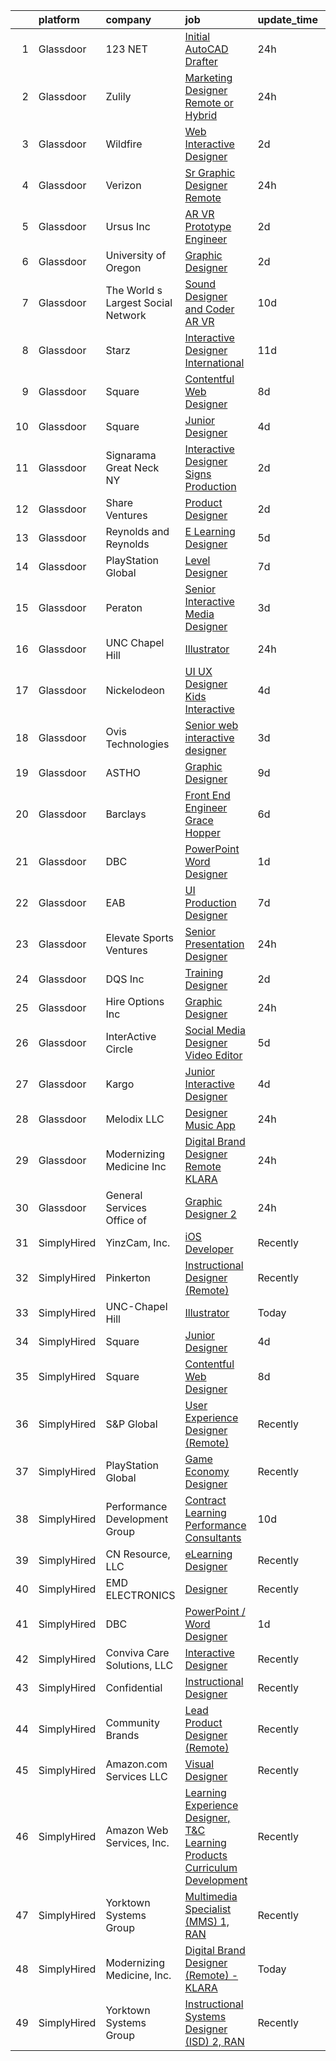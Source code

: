 

|    | platform    | company                            | job                                                                                                                                                                                                                                                                                                                                                                                                                                                                                                                                                                                                                                                                                                                                                                                                                                                                                                                                                                                                                                                                                                                                                                                                                                                                                                                                                                                               | update_time   | location           |
|---:|:------------|:-----------------------------------|:--------------------------------------------------------------------------------------------------------------------------------------------------------------------------------------------------------------------------------------------------------------------------------------------------------------------------------------------------------------------------------------------------------------------------------------------------------------------------------------------------------------------------------------------------------------------------------------------------------------------------------------------------------------------------------------------------------------------------------------------------------------------------------------------------------------------------------------------------------------------------------------------------------------------------------------------------------------------------------------------------------------------------------------------------------------------------------------------------------------------------------------------------------------------------------------------------------------------------------------------------------------------------------------------------------------------------------------------------------------------------------------------------|:--------------|:-------------------|
|  1 | Glassdoor   | 123 NET                            | [Initial AutoCAD Drafter](https://www.glassdoor.com/partner/jobListing.htm?pos=109&ao=1136043&s=58&guid=0000018271e866e8a5df5ea3dd66f758&src=GD_JOB_AD&t=SR&vt=w&cs=1_32a4f7a7&cb=1659768432806&jobListingId=1008056460605&jrtk=3-0-1g9ougpob298b001-1g9ougpq9h4ej800-d332a0c83b5cc8ce-)                                                                                                                                                                                                                                                                                                                                                                                                                                                                                                                                                                                                                                                                                                                                                                                                                                                                                                                                                                                                                                                                                                          | 24h           | Byron Center, MI   |
|  2 | Glassdoor   | Zulily                             | [Marketing Designer  Remote or Hybrid ](https://www.glassdoor.com/partner/jobListing.htm?pos=127&ao=1136043&s=58&guid=0000018271e866e8a5df5ea3dd66f758&src=GD_JOB_AD&t=SR&vt=w&cs=1_4e89f63c&cb=1659768432810&jobListingId=1008055895861&jrtk=3-0-1g9ougpob298b001-1g9ougpq9h4ej800-38fc01f4ee17175c-)                                                                                                                                                                                                                                                                                                                                                                                                                                                                                                                                                                                                                                                                                                                                                                                                                                                                                                                                                                                                                                                                                            | 24h           | Seattle, WA        |
|  3 | Glassdoor   | Wildfire                           | [Web Interactive Designer](https://www.glassdoor.com/partner/jobListing.htm?pos=103&ao=1110586&s=58&guid=0000018271e866e8a5df5ea3dd66f758&src=GD_JOB_AD&t=SR&vt=w&ea=1&cs=1_1ba5123b&cb=1659768432805&jobListingId=1008050013287&cpc=82B3195DA92CAF92&jrtk=3-0-1g9ougpob298b001-1g9ougpq9h4ej800-935b611a2f7160de--6NYlbfkN0Cp_WSJKd_Pz82imZmURPbhd3kYBsiZi4lpMLOH6vOlLAKJpnSowWtvuNdwOeuK7U-C2EhEJd59ffiyGAb_Lz1fuUGgRxidEe_uQSAfxLqV_8k7rZF42kbpzTmG1MOyYXoE1l9fBoAFunhc5pXJybDZT6K0f2uZpjqG1miNvm3ByT0qNsHAUCaNpBq8FO1JLUWmphaebqNgcPt5aPgV8ZHluJscb1RP3KTDr2XtitAh0x9D0xhIgvd5dOp20DUI-jdxTvCHy0eVZA4R_99S9OU7QSeXTsJhuc07Nxyw0vj079s7V2RcYKgQcvaJ2GFpbOuXRJ1_JFrJKPFGj0mp17ru8ec1TOvLEwT_98-6_4rL2U4ZM1hNgWxn-S03inp4V9qrkLHUXd1M1szrd_gzoTVvZldgenAjCFE6B15J9G5rKTt3-jSalt1pGnrS_VFDcBIR7UTrVut6Gl9nCcOxanacl5hd-c_CXNxRLJ-9AZwJA09xAmMTiNkUVzxX_-qyVcU%3D)                                                                                                                                                                                                                                                                                                                                                                                                                                                                                                                                 | 2d            | Remote             |
|  4 | Glassdoor   | Verizon                            | [Sr  Graphic Designer  Remote ](https://www.glassdoor.com/partner/jobListing.htm?pos=114&ao=1136043&s=58&guid=0000018271e866e8a5df5ea3dd66f758&src=GD_JOB_AD&t=SR&vt=w&ea=1&cs=1_18bd31ed&cb=1659768432807&jobListingId=1008055665139&jrtk=3-0-1g9ougpob298b001-1g9ougpq9h4ej800-1c9a79c6c050e4e8-)                                                                                                                                                                                                                                                                                                                                                                                                                                                                                                                                                                                                                                                                                                                                                                                                                                                                                                                                                                                                                                                                                               | 24h           | Birmingham, AL     |
|  5 | Glassdoor   | Ursus  Inc                         | [AR VR Prototype Engineer](https://www.glassdoor.com/partner/jobListing.htm?pos=107&ao=1110586&s=58&guid=0000018271e866e8a5df5ea3dd66f758&src=GD_JOB_AD&t=SR&vt=w&ea=1&cs=1_ec0f0c5e&cb=1659768432806&jobListingId=1008050504524&cpc=32EE424DE2B657EB&jrtk=3-0-1g9ougpob298b001-1g9ougpq9h4ej800-676b17f24b5cec8e--6NYlbfkN0CT8vBT9H5mqECx2dfLV_FONLPDKpIRssxVwtj05Tmm4rA5I0VNOPdM1oYsK66ov5oeU1vn-T2BI8ztXGS97o12IFvk4488l3DTvol4EnNmos7vPDsIF4M1XmYlU4dn1Nsnus1ZaIBo6ETGQa2zZqKAHTHfC4ASFGZ6UE8aWyeWDYi9rIQsDJkXDhBQ-EROLr0fb8Urot8Am6Pv3mP8JgpyUvE3FPwrS_yS70cetbrOOtJ_SPeHiBBZAC_GZSOloUIMePftOWvROVJQXz0-77NLsiIUkuVazbWfKq_WSzvmb71JMa4BAmU7-cnh56FvbtV4UIhOasHTjqG9dSax_sx0Bw_Vocd7v_JZmwl6WsWMCBeDFc0FyN4i7Ze4f4LQ_f81JEWkW-28kac72DlvIvmoBu4byGGJlbrszBeaNj-YXpn3Zyv9RJ6ngkqOgcA4-eBt7lGvuPd8ry2k2Hywts2vf4KxOh9BqC0UbP6FHcRQeKXxMSzOCZ-ZhYuVQDliKPSSYk01eT-V8CA6hKQzuDvmVvlsqj1q7s4TJSrBQLuQxQVLE8A7cc50zQETjsI9x34vtNYbRZQW72Pp_fCGBSvTsO4whCjL3au7a9q6z5W1jwRPgDsJOmy76fze-Rjn8vY5M4o-bvoSqqWZPim61r80hFVS1ZQHOa7kQl4mDxypTFlmEfzWOlJhU2yzo2nqi82kaE3EPA1uv-vJEKFhqbyPAOBc4qNVOeApQuY19JlPimFo-zIHa7HAKen8_bBVPnWpGD5Vhp2I5Dxf9LNbqfY5FG0DGjuMy1SXchMjIRpDP9c_MycSbUmFE3TbxfxjOu-0b-SFEYBLZC0gHqkYIedbNqhZJ9_jOnvtOZfk2kUo4QCDwLBfmV2hh8zkWx409QvEt0gS74VmmqCL1O5XBbzfl96d20fDr9M8eL1dBp3tEuqfeSrod3qmsX16wrUpaxoO0_HLixsLcLYZFieyT6Zv4ZKs-V6d6DF3xJd00cHClWVw7aeLUEsGGds3A2o_ZDM%3D) | 2d            | Burlingame, CA     |
|  6 | Glassdoor   | University of Oregon               | [Graphic Designer](https://www.glassdoor.com/partner/jobListing.htm?pos=122&ao=1136043&s=58&guid=0000018271e866e8a5df5ea3dd66f758&src=GD_JOB_AD&t=SR&vt=w&cs=1_3d211088&cb=1659768432809&jobListingId=1008051855572&jrtk=3-0-1g9ougpob298b001-1g9ougpq9h4ej800-54f56c4b806fe0f6-)                                                                                                                                                                                                                                                                                                                                                                                                                                                                                                                                                                                                                                                                                                                                                                                                                                                                                                                                                                                                                                                                                                                 | 2d            | Eugene, OR         |
|  7 | Glassdoor   | The World s Largest Social Network | [Sound Designer and Coder  AR VR ](https://www.glassdoor.com/partner/jobListing.htm?pos=106&ao=1110586&s=58&guid=0000018271e866e8a5df5ea3dd66f758&src=GD_JOB_AD&t=SR&vt=w&ea=1&cs=1_8d18b3c4&cb=1659768432806&jobListingId=1008031528051&cpc=149B3D5996025BBA&jrtk=3-0-1g9ougpob298b001-1g9ougpq9h4ej800-d1ed5504a8a65788--6NYlbfkN0DSgjPPcnEdvoK3uuxfISLALE6pB1FR7YSHOr_tSg5_QGIhoz_2VqUepdcKLBLI_zTUk6gDwaoQ9vkRar14Io1kKPbXefvdlkqbmdhJjjOpMuV23xDsFSOubHWW3nkVkpuXNylbmaW36egpUC2PG6x2MjnebJXPwoENwa0jyus1-mMaCYYJOL_GLmrASgxCqPhoTGSZsQRnG_9zn0oPcDv51uJ4wSmplg1v0-_Nv0iJgX81ivpDCKB5v7M9IQoNF0WG-A1b6LEDxWCn95XOtT0HHpn7AiGldKrEpklPpN4jqHI5Kww1Wyk41swdyZkPe1DORlxnsqhaNhMlQdM7E8gL6sHZF8ALBqpnBLUsGwrdxJnIvRXb-7UlZS5AdKO8rlzgr0QSZeAk4c-SwG5XVbbX2M1G8KnjJ33TaIKdmolAcE4Z9XEi636FJYUpirN2LVYzNB56o3JATSN2AF3wqQh-i-FDIAc07ygGam1k0EiYLoU_BhDRZSeIUiSjz4k4w7o-rjSDslMe2Xg-j42YkqWqvTg4yfw1DA0VCRlpXZcquDr54HSiiOz6EKuoVb5CMZ0xRlwq_K5SkX7UDi387X-Y)                                                                                                                                                                                                                                                                                                                                                                                                                                       | 10d           | Philadelphia, PA   |
|  8 | Glassdoor   | Starz                              | [Interactive Designer  International](https://www.glassdoor.com/partner/jobListing.htm?pos=118&ao=1136043&s=58&guid=0000018271e866e8a5df5ea3dd66f758&src=GD_JOB_AD&t=SR&vt=w&cs=1_07dcb7f4&cb=1659768432809&jobListingId=1008029166488&jrtk=3-0-1g9ougpob298b001-1g9ougpq9h4ej800-d31624835f57bf98-)                                                                                                                                                                                                                                                                                                                                                                                                                                                                                                                                                                                                                                                                                                                                                                                                                                                                                                                                                                                                                                                                                              | 11d           | Santa Monica, CA   |
|  9 | Glassdoor   | Square                             | [Contentful Web Designer](https://www.glassdoor.com/partner/jobListing.htm?pos=123&ao=1136043&s=58&guid=0000018271e866e8a5df5ea3dd66f758&src=GD_JOB_AD&t=SR&vt=w&ea=1&cs=1_d556956d&cb=1659768432809&jobListingId=1008035926881&jrtk=3-0-1g9ougpob298b001-1g9ougpq9h4ej800-2b8a255ea42caee7-)                                                                                                                                                                                                                                                                                                                                                                                                                                                                                                                                                                                                                                                                                                                                                                                                                                                                                                                                                                                                                                                                                                     | 8d            | Remote             |
| 10 | Glassdoor   | Square                             | [Junior Designer](https://www.glassdoor.com/partner/jobListing.htm?pos=108&ao=1136043&s=58&guid=0000018271e866e8a5df5ea3dd66f758&src=GD_JOB_AD&t=SR&vt=w&ea=1&cs=1_155c127a&cb=1659768432806&jobListingId=1008044709869&jrtk=3-0-1g9ougpob298b001-1g9ougpq9h4ej800-17650a355c34feb1-)                                                                                                                                                                                                                                                                                                                                                                                                                                                                                                                                                                                                                                                                                                                                                                                                                                                                                                                                                                                                                                                                                                             | 4d            | Remote             |
| 11 | Glassdoor   | Signarama Great Neck  NY           | [Interactive Designer   Signs Production](https://www.glassdoor.com/partner/jobListing.htm?pos=124&ao=1136043&s=58&guid=0000018271e866e8a5df5ea3dd66f758&src=GD_JOB_AD&t=SR&vt=w&ea=1&cs=1_b39fedb3&cb=1659768432810&jobListingId=1008051613189&jrtk=3-0-1g9ougpob298b001-1g9ougpq9h4ej800-a205f44f2321df2c-)                                                                                                                                                                                                                                                                                                                                                                                                                                                                                                                                                                                                                                                                                                                                                                                                                                                                                                                                                                                                                                                                                     | 2d            | Great Neck, NY     |
| 12 | Glassdoor   | Share Ventures                     | [Product Designer](https://www.glassdoor.com/partner/jobListing.htm?pos=130&ao=1136043&s=58&guid=0000018271e866e8a5df5ea3dd66f758&src=GD_JOB_AD&t=SR&vt=w&ea=1&cs=1_e34c9295&cb=1659768432810&jobListingId=1008051259009&jrtk=3-0-1g9ougpob298b001-1g9ougpq9h4ej800-53b08fe2fb7d93b6-)                                                                                                                                                                                                                                                                                                                                                                                                                                                                                                                                                                                                                                                                                                                                                                                                                                                                                                                                                                                                                                                                                                            | 2d            | Remote             |
| 13 | Glassdoor   | Reynolds and Reynolds              | [E Learning Designer](https://www.glassdoor.com/partner/jobListing.htm?pos=120&ao=1136043&s=58&guid=0000018271e866e8a5df5ea3dd66f758&src=GD_JOB_AD&t=SR&vt=w&cs=1_95082e37&cb=1659768432809&jobListingId=1008040184733&jrtk=3-0-1g9ougpob298b001-1g9ougpq9h4ej800-b406dbd4047ae60f-)                                                                                                                                                                                                                                                                                                                                                                                                                                                                                                                                                                                                                                                                                                                                                                                                                                                                                                                                                                                                                                                                                                              | 5d            | Houston, TX        |
| 14 | Glassdoor   | PlayStation Global                 | [Level Designer](https://www.glassdoor.com/partner/jobListing.htm?pos=119&ao=1136043&s=58&guid=0000018271e866e8a5df5ea3dd66f758&src=GD_JOB_AD&t=SR&vt=w&ea=1&cs=1_5c1076c7&cb=1659768432809&jobListingId=1008038560486&jrtk=3-0-1g9ougpob298b001-1g9ougpq9h4ej800-cb3e3b547ed0c204-)                                                                                                                                                                                                                                                                                                                                                                                                                                                                                                                                                                                                                                                                                                                                                                                                                                                                                                                                                                                                                                                                                                              | 7d            | San Mateo, CA      |
| 15 | Glassdoor   | Peraton                            | [Senior Interactive Media Designer](https://www.glassdoor.com/partner/jobListing.htm?pos=113&ao=1136043&s=58&guid=0000018271e866e8a5df5ea3dd66f758&src=GD_JOB_AD&t=SR&vt=w&cs=1_cc0a2897&cb=1659768432806&jobListingId=1008046965697&jrtk=3-0-1g9ougpob298b001-1g9ougpq9h4ej800-c69935a56111f50b-)                                                                                                                                                                                                                                                                                                                                                                                                                                                                                                                                                                                                                                                                                                                                                                                                                                                                                                                                                                                                                                                                                                | 3d            | McLean, VA         |
| 16 | Glassdoor   | UNC Chapel Hill                    | [Illustrator](https://www.glassdoor.com/partner/jobListing.htm?pos=116&ao=1136043&s=58&guid=0000018271e866e8a5df5ea3dd66f758&src=GD_JOB_AD&t=SR&vt=w&cs=1_159c5b4a&cb=1659768432807&jobListingId=1008055873821&jrtk=3-0-1g9ougpob298b001-1g9ougpq9h4ej800-60544b080df2262c-)                                                                                                                                                                                                                                                                                                                                                                                                                                                                                                                                                                                                                                                                                                                                                                                                                                                                                                                                                                                                                                                                                                                      | 24h           | Chapel Hill, NC    |
| 17 | Glassdoor   | Nickelodeon                        | [UI UX Designer  Kids Interactive](https://www.glassdoor.com/partner/jobListing.htm?pos=117&ao=1136043&s=58&guid=0000018271e866e8a5df5ea3dd66f758&src=GD_JOB_AD&t=SR&vt=w&ea=1&cs=1_28e7ee11&cb=1659768432807&jobListingId=1008044530252&jrtk=3-0-1g9ougpob298b001-1g9ougpq9h4ej800-2b9a988d8b112d98-)                                                                                                                                                                                                                                                                                                                                                                                                                                                                                                                                                                                                                                                                                                                                                                                                                                                                                                                                                                                                                                                                                            | 4d            | New York, NY       |
| 18 | Glassdoor   | Ovis Technologies                  | [Senior web interactive designer](https://www.glassdoor.com/partner/jobListing.htm?pos=101&ao=1110586&s=58&guid=0000018271e866e8a5df5ea3dd66f758&src=GD_JOB_AD&t=SR&vt=w&ea=1&cs=1_fe352bd0&cb=1659768432805&jobListingId=1008047821150&cpc=149B3D5996025BBA&jrtk=3-0-1g9ougpob298b001-1g9ougpq9h4ej800-064934ca5a722668--6NYlbfkN0BAWPzMJeQsgw_Gn9QI1w0m94ENyfl2lnTKoWanLfvJ_CgcRP7isqiwrxH8b_UrLJzGt-iADoBBcw9BAby3eawkwVldU-wIHxKjxn4uHxRSR6l1y0uJtZLQ81gribIcf6aTKcI0UWuyNAuT0YImCpwur-Csr3DJ3RHNzDWwiBFPKa8B07hELOGTAqevJfWCm1Q78Q6Vp6Y9qAfPO5y5YxIib-NTItJ1GEmJZDDpyHfswxRc9upBlWDetd9lRhXe0iX8TYJ_7ykrgbqyEe6aS5VLGrtc3FlkESp_LTdzlQL0N4FiFOxaaCsXsDSd1PBE2jqCxq6HJCGvfjVCp8mGAx0pD8lVJ7iPFUoUquH63MAmyiWQOTmAEl8T5-y5BRJc532IwCkIQsUBceLhHTr8vYpLZ67BZVqe7a7whmRIUymhUbgrQlvq_vk-8oqFDBDx30HqlX95zJ-3JXDxLMdQ18DoebqR2d_5nYCAk5jTkIM0DwXCkLjJvqRPxhtvSvO5U2s%3D)                                                                                                                                                                                                                                                                                                                                                                                                                                                                                                                          | 3d            | Remote             |
| 19 | Glassdoor   | ASTHO                              | [Graphic Designer](https://www.glassdoor.com/partner/jobListing.htm?pos=128&ao=1136043&s=58&guid=0000018271e866e8a5df5ea3dd66f758&src=GD_JOB_AD&t=SR&vt=w&cs=1_64569bad&cb=1659768432810&jobListingId=1008034403132&jrtk=3-0-1g9ougpob298b001-1g9ougpq9h4ej800-1edd691616857b56-)                                                                                                                                                                                                                                                                                                                                                                                                                                                                                                                                                                                                                                                                                                                                                                                                                                                                                                                                                                                                                                                                                                                 | 9d            | Remote             |
| 20 | Glassdoor   | Barclays                           | [Front End Engineer  Grace Hopper ](https://www.glassdoor.com/partner/jobListing.htm?pos=129&ao=1136043&s=58&guid=0000018271e866e8a5df5ea3dd66f758&src=GD_JOB_AD&t=SR&vt=w&cs=1_c4615df2&cb=1659768432810&jobListingId=1008039271018&jrtk=3-0-1g9ougpob298b001-1g9ougpq9h4ej800-3a544b48f712d5c4-)                                                                                                                                                                                                                                                                                                                                                                                                                                                                                                                                                                                                                                                                                                                                                                                                                                                                                                                                                                                                                                                                                                | 6d            | Whippany, NJ       |
| 21 | Glassdoor   | DBC                                | [PowerPoint   Word Designer](https://www.glassdoor.com/partner/jobListing.htm?pos=111&ao=1136043&s=58&guid=0000018271e866e8a5df5ea3dd66f758&src=GD_JOB_AD&t=SR&vt=w&ea=1&cs=1_418e4e9e&cb=1659768432806&jobListingId=1008054365568&jrtk=3-0-1g9ougpob298b001-1g9ougpq9h4ej800-8a158ead80c9e526-)                                                                                                                                                                                                                                                                                                                                                                                                                                                                                                                                                                                                                                                                                                                                                                                                                                                                                                                                                                                                                                                                                                  | 1d            | Remote             |
| 22 | Glassdoor   | EAB                                | [UI Production Designer](https://www.glassdoor.com/partner/jobListing.htm?pos=125&ao=1136043&s=58&guid=0000018271e866e8a5df5ea3dd66f758&src=GD_JOB_AD&t=SR&vt=w&cs=1_42a29f7d&cb=1659768432810&jobListingId=1008038010482&jrtk=3-0-1g9ougpob298b001-1g9ougpq9h4ej800-cbab003db44b184f-)                                                                                                                                                                                                                                                                                                                                                                                                                                                                                                                                                                                                                                                                                                                                                                                                                                                                                                                                                                                                                                                                                                           | 7d            | Remote             |
| 23 | Glassdoor   | Elevate Sports Ventures            | [Senior Presentation Designer](https://www.glassdoor.com/partner/jobListing.htm?pos=126&ao=1136043&s=58&guid=0000018271e866e8a5df5ea3dd66f758&src=GD_JOB_AD&t=SR&vt=w&cs=1_8e0065a0&cb=1659768432810&jobListingId=1008056141867&jrtk=3-0-1g9ougpob298b001-1g9ougpq9h4ej800-669093e057909716-)                                                                                                                                                                                                                                                                                                                                                                                                                                                                                                                                                                                                                                                                                                                                                                                                                                                                                                                                                                                                                                                                                                     | 24h           | Charlotte, NC      |
| 24 | Glassdoor   | DQS Inc                            | [Training Designer](https://www.glassdoor.com/partner/jobListing.htm?pos=104&ao=1110586&s=58&guid=0000018271e866e8a5df5ea3dd66f758&src=GD_JOB_AD&t=SR&vt=w&ea=1&cs=1_9818b32a&cb=1659768432805&jobListingId=1008050593711&cpc=C19BE7EA145E205E&jrtk=3-0-1g9ougpob298b001-1g9ougpq9h4ej800-6cf0d08c175d6f64--6NYlbfkN0D0ZqxdZg2TwcIemQ4yr89eGinLCR7bn2QHXosobzuZIHsiSwugb_1pwr5TXV4IxSl6hyZzHQjoJ4xD1w-EIRSUWcR9lh5PH58TWnfassVUDbCsWtG-DTQD0SCforAnwtLoxLTHZoQugLCEXJ4ffy1-Mc-jecpOE2NkyF_JgYX8N9XMD6lzvanBIQtkbwZ6-Lo4u9fAY1OAZr168WiUQfUNk79VSIBgpPKP0_HXMZxbbkPKwy9zXIVoifIPji3zLVuZizN0Rb3yKfp0V02xUCzVMsdfYLTW4gcBNCoLlRs7-t-vWKQMXdJnbrwFlCHnZ_5fRZiiEmmrhmUXTf9KNS7VJDKsmX0RUKrdiouX_IguPOLS__GD8H4SdmQFF2EFZHBkj8knIN-P5DslHe-7GkxbDQaOgkg0r6cAvk59b7UMIhW5WkNAVy2RFNbnUGQmetMoLR1J43F7tnWcwFZFt5ZqvOUlP8YECHPhOuSz2KMZdJQYYjr6m0bfENWRk3Ko0Zw%3D)                                                                                                                                                                                                                                                                                                                                                                                                                                                                                                                                        | 2d            | Remote             |
| 25 | Glassdoor   | Hire Options Inc                   | [Graphic Designer](https://www.glassdoor.com/partner/jobListing.htm?pos=105&ao=1110586&s=58&guid=0000018271e866e8a5df5ea3dd66f758&src=GD_JOB_AD&t=SR&vt=w&ea=1&cs=1_8f3fada6&cb=1659768432806&jobListingId=1008056222271&cpc=F17331D9BECC482A&jrtk=3-0-1g9ougpob298b001-1g9ougpq9h4ej800-d920582205bcf924--6NYlbfkN0BSkpV6W62uWtr8U5Znk72fCo7t6YUAZzvHLayV4F_jQCMmq-jdC2u6h-Ch-IFvyWPwadv7XQn0jeVVzb5RGRtcQhcK-VGw0f_A8nzJowTfyEsY_fhAybLJPZuFlnUFyZJ9xxgrWIKWjhDxc-_UN0vRVhmtYXOpP4B05lmhoTgpF2tdTgaFVobFCkBIrGeaknJfNKWQfGFKNgfllUvZManLwDskrBUVX0eWC1-2Shg3dSRxnUX2e1xlB8fczT-uT82-6nxV5deod2N2hX3LiHg81Xg2LjxPQT-lAXz8oMlHdlAgl_wuooAtgl9giDLR0yJXUQPFchDT5Kd6bJ2jdWJE0CH5hRp7npHvJbXtXOX324iIfQlPbZLKIrWx_7rhf4ihfwH4j8Pg9VPgQlAYL6hhTEo3TuchCDc0iQHdKQ4lgiawrO6Ob2C_UbLFACRQadQZS_FgJQWgihI_EM209Ok1Cigjc7cH0FplsO8sH4gKS3l_NdLFJW5AzazfXGkWv3dKJzUYhoE9XezPC7V1dFAc)                                                                                                                                                                                                                                                                                                                                                                                                                                                                                                                       | 24h           | Remote             |
| 26 | Glassdoor   | InterActive Circle                 | [Social Media Designer Video Editor](https://www.glassdoor.com/partner/jobListing.htm?pos=115&ao=1136043&s=58&guid=0000018271e866e8a5df5ea3dd66f758&src=GD_JOB_AD&t=SR&vt=w&cs=1_2de8bd96&cb=1659768432807&jobListingId=1008042383059&jrtk=3-0-1g9ougpob298b001-1g9ougpq9h4ej800-c2f55869bf79a5cb-)                                                                                                                                                                                                                                                                                                                                                                                                                                                                                                                                                                                                                                                                                                                                                                                                                                                                                                                                                                                                                                                                                               | 5d            | Minneapolis, MN    |
| 27 | Glassdoor   | Kargo                              | [Junior Interactive Designer](https://www.glassdoor.com/partner/jobListing.htm?pos=112&ao=1136043&s=58&guid=0000018271e866e8a5df5ea3dd66f758&src=GD_JOB_AD&t=SR&vt=w&ea=1&cs=1_a5508d16&cb=1659768432806&jobListingId=1008046090972&jrtk=3-0-1g9ougpob298b001-1g9ougpq9h4ej800-fda9dddbe063f9f9-)                                                                                                                                                                                                                                                                                                                                                                                                                                                                                                                                                                                                                                                                                                                                                                                                                                                                                                                                                                                                                                                                                                 | 4d            | New York, NY       |
| 28 | Glassdoor   | Melodix LLC                        | [Designer  Music App](https://www.glassdoor.com/partner/jobListing.htm?pos=102&ao=1110586&s=58&guid=0000018271e866e8a5df5ea3dd66f758&src=GD_JOB_AD&t=SR&vt=w&ea=1&cs=1_2ab65c7b&cb=1659768432805&jobListingId=1008055438090&cpc=1D891ED3EFC3904E&jrtk=3-0-1g9ougpob298b001-1g9ougpq9h4ej800-ac0a77637fcb9bf8--6NYlbfkN0CdcVd3SDA1nO7RkKTAACmPV4xEt72Vls8LI2dqcgyOeN2acpaCqCtZFHnk2S48trzC_ObnGTOTe5kRGfu12v_De9jUavP08A2WRAog3aMdsjAI6I_R6O1cDNNKEa09O0E-iwX8N1-oYAU5FhKvOy5-7BJpglUoUiSCUUUOXhjsOD6RkIAJnCdLFpw6ltgLpfhGTHbg9Ew5vSstG1OTQ_kBhBvaRnocP_0oAAZ3XH7FBROSZDGDQZiEs4cOm6U-shJ7dhc_t4xmrzN41RLzbltM5CYxE-T4w-6Z_LtxTCoOzIQdVrJjv7T3JLycq-JyVWvaqaeimilJuIS9G7zo3AnQhF0MzQdKP20mN7EA4fXEzeshOZu9IQvqmGzwpSWKxgsS8d2ShezwYFt3f2smHvEt9Cex8Bw7RkSXRZxR8bHeWQHhIM_McOQUZc31lA7WE5qbryWkzpuUEMY2u1NXQmJYY72D4wxN8bt_JMUMX_yQpzyCgEeBPJQ3Ycg7MToofAw%3D)                                                                                                                                                                                                                                                                                                                                                                                                                                                                                                                                      | 24h           | Remote             |
| 29 | Glassdoor   | Modernizing Medicine  Inc          | [Digital Brand Designer  Remote    KLARA](https://www.glassdoor.com/partner/jobListing.htm?pos=121&ao=1136043&s=58&guid=0000018271e866e8a5df5ea3dd66f758&src=GD_JOB_AD&t=SR&vt=w&ea=1&cs=1_7bd3606a&cb=1659768432809&jobListingId=1008056359369&jrtk=3-0-1g9ougpob298b001-1g9ougpq9h4ej800-a09557fbc5fb0ff8-)                                                                                                                                                                                                                                                                                                                                                                                                                                                                                                                                                                                                                                                                                                                                                                                                                                                                                                                                                                                                                                                                                     | 24h           | Atlanta, GA        |
| 30 | Glassdoor   | General Services  Office of        | [Graphic Designer 2](https://www.glassdoor.com/partner/jobListing.htm?pos=110&ao=1136043&s=58&guid=0000018271e866e8a5df5ea3dd66f758&src=GD_JOB_AD&t=SR&vt=w&cs=1_76883f1d&cb=1659768432806&jobListingId=1008056263527&jrtk=3-0-1g9ougpob298b001-1g9ougpq9h4ej800-4d6e53071ebfc86b-)                                                                                                                                                                                                                                                                                                                                                                                                                                                                                                                                                                                                                                                                                                                                                                                                                                                                                                                                                                                                                                                                                                               | 24h           | Albany, NY         |
| 31 | SimplyHired | YinzCam, Inc.                      | [iOS Developer](https://www.simplyhired.com/job/O7s3dealHuxhU0MGhoaMnfOJziqVEUTHKEJtlDWUSPF8S_dqWf-8-Q?q=interactive+designer)                                                                                                                                                                                                                                                                                                                                                                                                                                                                                                                                                                                                                                                                                                                                                                                                                                                                                                                                                                                                                                                                                                                                                                                                                                                                    | Recently      | Pittsburgh, PA     |
| 32 | SimplyHired | Pinkerton                          | [Instructional Designer (Remote)](https://www.simplyhired.com/job/PlvLyUw16ZDnnGFVY_zZsvgU15SXLN9FAPcn8g27xDnMhvmlcbBjEw?q=interactive+designer)                                                                                                                                                                                                                                                                                                                                                                                                                                                                                                                                                                                                                                                                                                                                                                                                                                                                                                                                                                                                                                                                                                                                                                                                                                                  | Recently      | Remote             |
| 33 | SimplyHired | UNC-Chapel Hill                    | [Illustrator](https://www.simplyhired.com/job/C7mpLTgVzNnqrdqQCHhHvxHOyILOnjz20mG2z2t8ZNrJXvCh05JvHg?q=interactive+designer)                                                                                                                                                                                                                                                                                                                                                                                                                                                                                                                                                                                                                                                                                                                                                                                                                                                                                                                                                                                                                                                                                                                                                                                                                                                                      | Today         | Chapel Hill, NC    |
| 34 | SimplyHired | Square                             | [Junior Designer](https://www.simplyhired.com/job/GRKBoNfThfwdwqfpeG24tUd19geu72g60cEa_AyK0LKGykj3_bqMwA?q=interactive+designer)                                                                                                                                                                                                                                                                                                                                                                                                                                                                                                                                                                                                                                                                                                                                                                                                                                                                                                                                                                                                                                                                                                                                                                                                                                                                  | 4d            | Remote             |
| 35 | SimplyHired | Square                             | [Contentful Web Designer](https://www.simplyhired.com/job/TMduDZwwJYeoG19l65lZZEP78rQjGreDFGyx-T5285bO2RD05m5Q3A?q=interactive+designer)                                                                                                                                                                                                                                                                                                                                                                                                                                                                                                                                                                                                                                                                                                                                                                                                                                                                                                                                                                                                                                                                                                                                                                                                                                                          | 8d            | Remote             |
| 36 | SimplyHired | S&P Global                         | [User Experience Designer (Remote)](https://www.simplyhired.com/job/oU3tJzwSLqmdhoP5YjylgBZnqysO4wlBQZDirRbewfuzHHGszVSZ6w?q=interactive+designer)                                                                                                                                                                                                                                                                                                                                                                                                                                                                                                                                                                                                                                                                                                                                                                                                                                                                                                                                                                                                                                                                                                                                                                                                                                                | Recently      | Remote             |
| 37 | SimplyHired | PlayStation Global                 | [Game Economy Designer](https://www.simplyhired.com/job/JJV6oEdkzN3al-I9VQ5gQHjxilhUNWaQEjU5kUYP19rNRcjTlzTEgw?q=interactive+designer)                                                                                                                                                                                                                                                                                                                                                                                                                                                                                                                                                                                                                                                                                                                                                                                                                                                                                                                                                                                                                                                                                                                                                                                                                                                            | Recently      | San Diego, CA      |
| 38 | SimplyHired | Performance Development Group      | [Contract Learning Performance Consultants](https://www.simplyhired.com/job/cQOe5jN-MumT4ShiZZp5twlle4Bs3k1WCPEr7GH9ADGcoiwnfDk3GA?q=interactive+designer)                                                                                                                                                                                                                                                                                                                                                                                                                                                                                                                                                                                                                                                                                                                                                                                                                                                                                                                                                                                                                                                                                                                                                                                                                                        | 10d           | Remote             |
| 39 | SimplyHired | CN Resource, LLC                   | [eLearning Designer](https://www.simplyhired.com/job/J1c82YHKBFsW2EPJ_n5axCjZRTz2DrdtIuJJnep_Iilij80Bv548dg?q=interactive+designer)                                                                                                                                                                                                                                                                                                                                                                                                                                                                                                                                                                                                                                                                                                                                                                                                                                                                                                                                                                                                                                                                                                                                                                                                                                                               | Recently      | Mesa, AZ           |
| 40 | SimplyHired | EMD ELECTRONICS                    | [Designer](https://www.simplyhired.com/job/BxaraADV6E8wYTzYY2lDglS8pyJ6JNSdPRNs01f7unp4qEzenO17gQ?q=interactive+designer)                                                                                                                                                                                                                                                                                                                                                                                                                                                                                                                                                                                                                                                                                                                                                                                                                                                                                                                                                                                                                                                                                                                                                                                                                                                                         | Recently      | Chandler, AZ       |
| 41 | SimplyHired | DBC                                | [PowerPoint / Word Designer](https://www.simplyhired.com/job/d58xdI3dPlZ6ln2HKJTx6noLQKV88vPHT7P1qKYFJI3H1QjVfGbszw?q=interactive+designer)                                                                                                                                                                                                                                                                                                                                                                                                                                                                                                                                                                                                                                                                                                                                                                                                                                                                                                                                                                                                                                                                                                                                                                                                                                                       | 1d            | Remote             |
| 42 | SimplyHired | Conviva Care Solutions, LLC        | [Interactive Designer](https://www.simplyhired.com/job/L0O3CbGGQ9JYqElsTQkQGqSMTdZeHSWx3pmCu4hYk7RldVJCVyaDzQ?q=interactive+designer)                                                                                                                                                                                                                                                                                                                                                                                                                                                                                                                                                                                                                                                                                                                                                                                                                                                                                                                                                                                                                                                                                                                                                                                                                                                             | Recently      | Remote             |
| 43 | SimplyHired | Confidential                       | [Instructional Designer](https://www.simplyhired.com/job/ki-CsZlLnmZjUc4KdxF1muOMPmTaJrpqTnqB2GQdRRwapJNFxllAbw?q=interactive+designer)                                                                                                                                                                                                                                                                                                                                                                                                                                                                                                                                                                                                                                                                                                                                                                                                                                                                                                                                                                                                                                                                                                                                                                                                                                                           | Recently      | Remote             |
| 44 | SimplyHired | Community Brands                   | [Lead Product Designer (Remote)](https://www.simplyhired.com/job/9eiAZn3dEWJfk-tGmz8jN8A9zgsEC5L7lC4octilkWwbfYEELHQLSQ?q=interactive+designer)                                                                                                                                                                                                                                                                                                                                                                                                                                                                                                                                                                                                                                                                                                                                                                                                                                                                                                                                                                                                                                                                                                                                                                                                                                                   | Recently      | Remote             |
| 45 | SimplyHired | Amazon.com Services LLC            | [Visual Designer](https://www.simplyhired.com/job/07csdT2C5wUC0BjRkvFLfN-A2TKuc9tkdRnFlCKVrN7nw2oJdE55kw?q=interactive+designer)                                                                                                                                                                                                                                                                                                                                                                                                                                                                                                                                                                                                                                                                                                                                                                                                                                                                                                                                                                                                                                                                                                                                                                                                                                                                  | Recently      | Remote             |
| 46 | SimplyHired | Amazon Web Services, Inc.          | [Learning Experience Designer, T&C Learning Products Curriculum Development](https://www.simplyhired.com/job/G1O_Hnj2_Pq4FykPjZxAkcxMiEjB7GxRKO9K2JstwDo_-2UzSgMH2g?q=interactive+designer)                                                                                                                                                                                                                                                                                                                                                                                                                                                                                                                                                                                                                                                                                                                                                                                                                                                                                                                                                                                                                                                                                                                                                                                                       | Recently      | Remote +1 location |
| 47 | SimplyHired | Yorktown Systems Group             | [Multimedia Specialist (MMS) 1, RAN](https://www.simplyhired.com/job/2y0I2S7mTQYlZKnxHrtH7fhzC949V6pRxp3Iba6kaYz3C7eUFIRAYA?q=interactive+designer)                                                                                                                                                                                                                                                                                                                                                                                                                                                                                                                                                                                                                                                                                                                                                                                                                                                                                                                                                                                                                                                                                                                                                                                                                                               | Recently      | Jacksonville, FL   |
| 48 | SimplyHired | Modernizing Medicine, Inc.         | [Digital Brand Designer (Remote) - KLARA](https://www.simplyhired.com/job/VXcjfSYNh05l1aiBsvo7Imx2A5geVcfdJhvqw1Jv6iaQ2rg_IwEq0w?q=interactive+designer)                                                                                                                                                                                                                                                                                                                                                                                                                                                                                                                                                                                                                                                                                                                                                                                                                                                                                                                                                                                                                                                                                                                                                                                                                                          | Today         | Atlanta, GA        |
| 49 | SimplyHired | Yorktown Systems Group             | [Instructional Systems Designer (ISD) 2, RAN](https://www.simplyhired.com/job/0dwSaFmK3iikCUzb7rD78M7wQU4erzOX2eyqosBMS7PYHwXJaNr3Ew?q=interactive+designer)                                                                                                                                                                                                                                                                                                                                                                                                                                                                                                                                                                                                                                                                                                                                                                                                                                                                                                                                                                                                                                                                                                                                                                                                                                      | Recently      | Jacksonville, FL   |